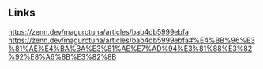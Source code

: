 ## Links
https://zenn.dev/magurotuna/articles/bab4db5999ebfa
https://zenn.dev/magurotuna/articles/bab4db5999ebfa#%E4%BB%96%E3%81%AE%E4%BA%BA%E3%81%AE%E7%AD%94%E3%81%88%E3%82%92%E8%A6%8B%E3%82%8B